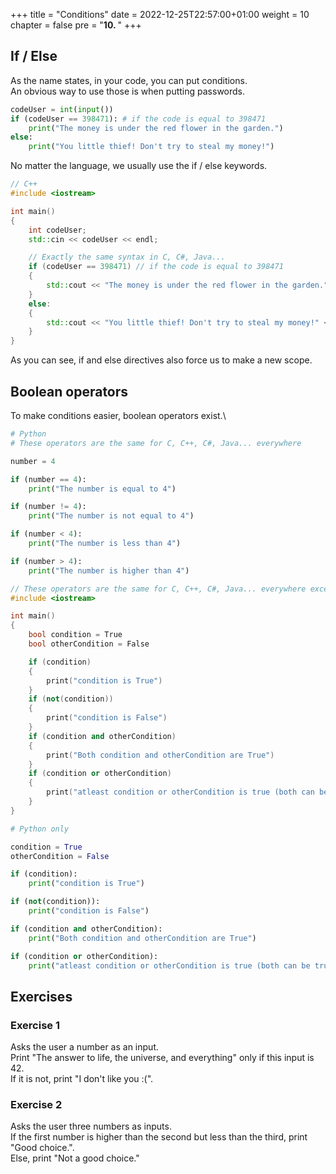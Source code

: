 +++
title = "Conditions"
date = 2022-12-25T22:57:00+01:00
weight = 10
chapter = false
pre = "<b>10. </b>"
+++

## If / Else

As the name states, in your code, you can put conditions.\
An obvious way to use those is when putting passwords.

```py
codeUser = int(input())
if (codeUser == 398471): # if the code is equal to 398471
    print("The money is under the red flower in the garden.")
else:
    print("You little thief! Don't try to steal my money!")
```

No matter the language, we usually use the if / else keywords.

```cpp
// C++
#include <iostream>

int main()
{
    int codeUser;
    std::cin << codeUser << endl;

    // Exactly the same syntax in C, C#, Java... 
    if (codeUser == 398471) // if the code is equal to 398471
    {
        std::cout << "The money is under the red flower in the garden." << std::endl;
    }
    else:
    {
        std::cout << "You little thief! Don't try to steal my money!" << std::endl;
    }
}
```

As you can see, if and else directives also force us to make a new scope.

## Boolean operators

To make conditions easier, boolean operators exist.\

```python
# Python
# These operators are the same for C, C++, C#, Java... everywhere

number = 4

if (number == 4):
    print("The number is equal to 4")

if (number != 4):
    print("The number is not equal to 4")

if (number < 4):
    print("The number is less than 4")

if (number > 4):
    print("The number is higher than 4")
```

```cpp
// These operators are the same for C, C++, C#, Java... everywhere except Python
#include <iostream>

int main()
{
    bool condition = True
    bool otherCondition = False

    if (condition)
    {
        print("condition is True")
    }
    if (not(condition))
    {
        print("condition is False")
    }
    if (condition and otherCondition)
    {
        print("Both condition and otherCondition are True")
    }
    if (condition or otherCondition)
    {
        print("atleast condition or otherCondition is true (both can be true)")
    }   
}
```

```python
# Python only

condition = True
otherCondition = False

if (condition):
    print("condition is True")

if (not(condition)):
    print("condition is False")

if (condition and otherCondition):
    print("Both condition and otherCondition are True")

if (condition or otherCondition):
    print("atleast condition or otherCondition is true (both can be true)")
```


## Exercises

### Exercise 1
Asks the user a number as an input.\
Print "The answer to life, the universe, and everything" only if this input is 42.\
If it is not, print "I don't like you :(".

### Exercise 2
Asks the user three numbers as inputs.\
If the first number is higher than the second but less than the third, print "Good choice.".\
Else, print "Not a good choice."

